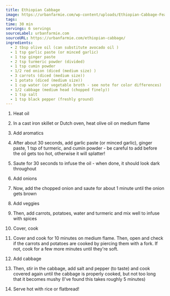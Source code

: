 ```yaml
---
title: Ethiopian Cabbage
image: https://urbanfarmie.com/wp-content/uploads/Ethiopian-Cabbage-Featured-Image.jpg
tags:
time: 30 min
servings: 6 servings
sourceLabel: urbanfarmie.com
sourceURL: https://urbanfarmie.com/ethiopian-cabbage/
ingredients:
  - 2 tbsp olive oil (can substitute avocado oil )
  - 1 tsp garlic paste (or minced garlic)
  - 1 tsp ginger paste
  - 2 tsp turmeric powder (divided)
  - 1 tsp cumin powder
  - 1/2 red onion (diced (medium size) )
  - 3 carrots (diced (medium size))
  - 1 potato (diced (medium size))
  - 1 cup water (or vegetable broth - see note for color differences)
  - 1/2 cabbage (medium head (chopped finely))
  - 1 tsp salt
  - 1 tsp black pepper (freshly ground)
---
```

1. Heat oil

2. In a cast iron skillet or Dutch oven, heat olive oil on medium flame

3. Add aromatics

4. After about 30 seconds, add garlic paste (or minced garlic), ginger paste, 1 tsp of turmeric, and cumin powder - be careful to add before the oil gets too hot, otherwise it will splatter!

5. Saute for 30 seconds to infuse the oil - when done, it should look dark throughout

6. Add onions

7. Now, add the chopped onion and saute for about 1 minute until the onion gets brown

8. Add veggies

9. Then, add carrots, potatoes, water and turmeric and mix well to infuse with spices

10. Cover, cook

11. Cover and cook for 10 minutes on medium flame. Then, open and check if the carrots and potatoes are cooked by piercing them with a fork. If not, cook for a few more minutes until they're soft.

12. Add cabbage

13. Then, stir in the cabbage, add salt and pepper (to taste) and cook covered again until the cabbage is properly cooked, but not too long that it becomes mushy (I've found this takes roughly 5 minutes)

14. Serve hot with rice or flatbread!

